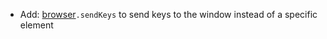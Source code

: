 * Add: [browser](browser/introduction)`.sendKeys` to send keys to the window instead of a specific element
